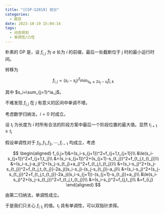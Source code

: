 ```yaml
---
title: "[CSP-S2019] 划分"
categories:
  - 题目
date: 2023-10-19 15:04:14
tags:
  - 动态规划
  - 单调性/凸性
---
```

朴素的 DP 是，设 $f_{i,j}$ 为 $a$ 长为 $i$ 的前缀，最后一处截断位于 $j$ 时的最小运行时间。

转移为

$$
f_{i,j}=(s_i-s_j)^2\min_{s_k\le2s_j-s_i}f_{j,k}
$$

其中 $s_i=\sum_{j=1}^ia_j$。

不难发现 $f_{i,j}$ 在 $j$ 有意义的区间中单调不增。

考虑数学归纳法，$i=0$ 时成立。

设 $t_i$ 为长度为 $i$ 时所有合法的阶段方案中最后一个阶段位置的最大值。显然 $t_{i+1}\ge t_i$

假设单调性对于 $f_0,f_1,f_2,\cdots,f_{i-1}$ 均成立，考虑

$$
\begin{aligned}
f_{i,j+1}&=(s_i-s_{j+1})^2+f_{j+1,t_{j+1}}\\
&\le(s_i-s_{j+1})^2+f_{j+1,t_j}\\
&=(s_i-s_{j+1})^2+(s_{j+1}-s_{t_j})^2+f_{t_j,t_{t_j}}\\
&=(s_i-s_j-a_j)^2+(s_j-s_{t_j}+a_j)^2+f_{t_j,t_{t_j}}\\
&=(s_i-s_j)^2+(s_j-s_{t_j})^2+f_{t_j,t_{t_j}}-2a_j((s_i-s_j)-(s_j-s_{t_j})-a_j)\\
&=(s_i-s_j)^2+(s_j-s_{t_j})^2+f_{t_j,t_{t_j}}-2a_j((s_i-s_{j+1})-(s_{j+1}-s_{t_j})+a_j)\\
&\le(s_i-s_j)^2+(s_j-s_{t_j})^2+f_{t_j,t_{t_j}}\\
&=(s_i-s_j)^2+f_{j,t_j}\\
&=f_{i,j}
\end{aligned}
$$

由第二归纳法，单调性成立。

于是我们只关心 $f_{i,t_i}$ 的值。$t_i$ 具有单调性，可以双指针求得。